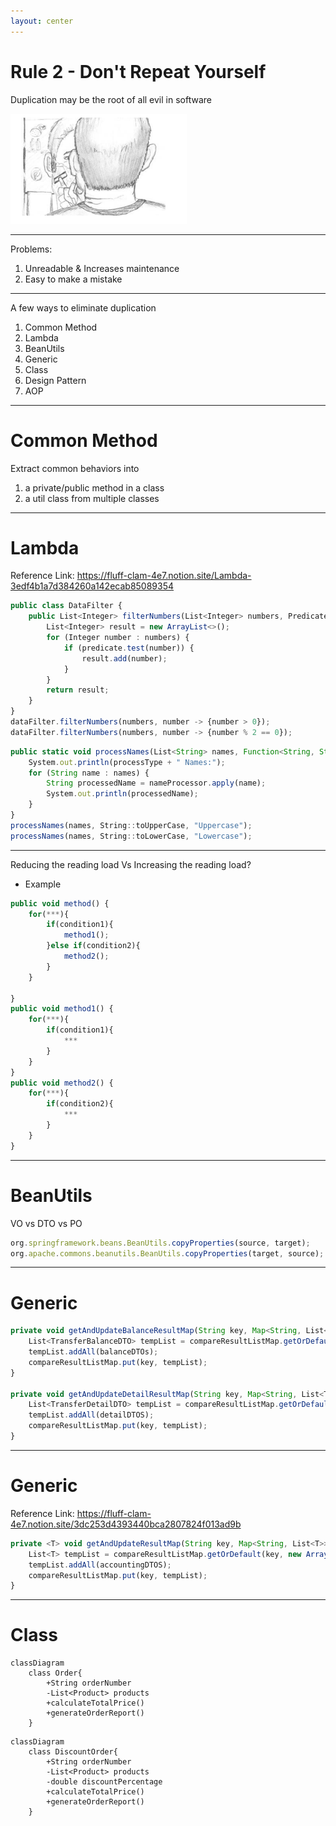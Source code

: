 ```yaml
---
layout: center
---
```


# Rule 2 - Don't Repeat Yourself


Duplication may be the root of all evil in software

<img src="/images/dry.PNG" class="m-1 h-40 rounded shadow" />

---

Problems: 

1. Unreadable & Increases maintenance
2. Easy to make a mistake

<!--
1. 我们常见的重复的代码都有啥样的， 重复的常量，代码片段，方法还有类。
2. 所带来的问题往往是，1. 不是完全重复，个别细节不一样，更加难以阅读，导致维护成本更高。 2. 修改好一处，忘记修改另一处 
3. 项目中大量的重复代码，受破窗效应的影响，开发者很容易产生更多的坏代码，还觉着理所当然。


4. 产生大量重复代码的原因： 
    1. 是自身的态度问题，觉着好坏代码无所谓 - 这种情况呢，我们会严厉打击。 
    2. 自身能力问题，不知道应该如何解决这样的问题 - 那应该好好看看书，多多学习别人的好呆萌，多多请教别人。 
    3. 还有一种我们经常说的为了赶工期 - 这个也是我们认为我们写不出来好代码的一个原因，但是我并不认为赶工期和写好代码是相互冲突的，从以往的经验看，大部分情况是应该第一个和第二个原因导致，因为开发人员在第一版代码的时候就没有考虑如何写出好代码， 第二版代码又会以大改影响工期的原因来放任它的存在。
-->

---

A few ways to eliminate duplication
1. Common Method
2. Lambda
3. BeanUtils
4. Generic
5. Class
6. Design Pattern
7. AOP

---

# Common Method

Extract common behaviors into 
1. a private/public method in a class
2. a util class from multiple classes
<!--
1. 这个是很好理解的，也是大家最常用的一种方式。
    1. 对于当前类中的重复代码， 我们可以提取到一个private或者public 方法中。
    2. 对于在多个类中重复代码，如果这些重复的代码与当前对象状态无关，就应该定义在一个工具类中 - StringUtils。java
-->
---

# Lambda
Reference Link: https://fluff-clam-4e7.notion.site/Lambda-3edf4b1a7d384260a142ecab85089354
```ts
public class DataFilter {
    public List<Integer> filterNumbers(List<Integer> numbers, Predicate<Integer> predicate) {
        List<Integer> result = new ArrayList<>();
        for (Integer number : numbers) {
            if (predicate.test(number)) {
                result.add(number);
            }
        }
        return result;
    }
}
dataFilter.filterNumbers(numbers, number -> {number > 0});
dataFilter.filterNumbers(numbers, number -> {number % 2 == 0});
```

```ts
public static void processNames(List<String> names, Function<String, String> nameProcessor, String processType) {
    System.out.println(processType + " Names:");
    for (String name : names) {
        String processedName = nameProcessor.apply(name);
        System.out.println(processedName);
    }
}
processNames(names, String::toUpperCase, "Uppercase");
processNames(names, String::toLowerCase, "Lowercase");

```

<!--
1. 第一部分代码，假设需要根据不同的过滤条件来过滤数据，基本流程是一致的，但是每次过滤的条件略微不同。
2. 我们有两种选择， 一种是局部内部类，一种是lambda表达式。
3. 内部类 - java1.1 引入内部类，目的是解决两个问题。1. 隐藏内部类行为对于外部类，2. 另一个就是实现代码块的传递， 通过定义一个局部内部类，就可以实现。 但是在java1.8之后，lambda是一种更简便的方式.
4. 第二部分代码，需要遍历数组，将元素都转换为大写，或者小写。 这里有一个特别的点，我们可以直接使用既存方法的签名，不用箭头现定义一个函数。
5. 如果有小伙伴不太了解lambda，可以看下我的读书笔记啊，肯定比百度问答整理的好。
-->
---

Reducing the reading load Vs Increasing the reading load?
- Example

```ts
public void method() {
    for(***){
        if(condition1){    
            method1();
        }else if(condition2){
            method2();
        }
    }
	 
}
public void method1() {
    for(***){
        if(condition1){    
            ***
        }
    }
}
public void method2() {
    for(***){
        if(condition2){    
            ***
        }
    }
}
```

<!--
1. 但是我发现有一种不太好的实践，就是单纯为了去重而去重，去重是为了便于阅读和维护，但是，像这样，就为了少编写一些循环便利一个集合的代码，而都集中到一个common方法中，在我看来并不是一个好的实践，反而增加的阅读的负担，因为应将两件不相干的事情合并到一个方法，也无法抽象出一个好的方法名。
-->

---

# BeanUtils
VO vs DTO vs PO

```ts
org.springframework.beans.BeanUtils.copyProperties(source, target);
org.apache.commons.beanutils.BeanUtils.copyProperties(target, source);
```

<!--
1. VO， DTO， PO经常需要做一些相互的转换，就会出现很多重复的调用一些字段的set和get方法。
2. 可以使用utils工具类来完成这些操作。 有sprin 提供的和apache提供， 不同点是，source和target 参数顺序不一样
3. 还有不同点是，source<target都可以正常copy，但是如果source>target时候，apache的会报错，spring的会自动忽略缺失的字段
4. 它们都是浅拷贝，至于深拷贝，那自己写一个吧，一般都是通过输出流来复制一个对象的副本，再通过输入流将这个副本实例化出来。
-->
---

# Generic
```ts
private void getAndUpdateBalanceResultMap(String key, Map<String, List<TransferBalanceDTO>> compareResultListMap, List<TransferBalanceDTO> balanceDTOs) {
    List<TransferBalanceDTO> tempList = compareResultListMap.getOrDefault(key, new ArrayList<>());
    tempList.addAll(balanceDTOs);
    compareResultListMap.put(key, tempList);
}

private void getAndUpdateDetailResultMap(String key, Map<String, List<TransferDetailDTO>> compareResultListMap, List<TransferDetailDTO> detailDTOS) {
    List<TransferDetailDTO> tempList = compareResultListMap.getOrDefault(key, new ArrayList<>());
    tempList.addAll(detailDTOS);
    compareResultListMap.put(key, tempList);
}
```

<!--
1. 两个方法唯一的不同就是，List中类型不同， 这个时候我们应该考虑的是使用泛型， 泛型的本质就是类型的参数化。
-->

---

# Generic
Reference Link: https://fluff-clam-4e7.notion.site/3dc253d4393440bca2807824f013ad9b
```ts
private <T> void getAndUpdateResultMap(String key, Map<String, List<T>> compareResultListMap, List<T> accountingDTOS) {
    List<T> tempList = compareResultListMap.getOrDefault(key, new ArrayList<>());
    tempList.addAll(accountingDTOS);
    compareResultListMap.put(key, tempList);
}
```
<!--
1. <T> 声明这是个泛型方法， 如何只需要将List中的类型使用T进行参数化就可以了。
2. 泛型被设计出来的一个原因就是为了减少重复代码，增加可读性。使用泛型可以简单地分为三个层级
    1. 仅仅使用泛型类，不去考虑为什么这么做以及如何工作的。
    2. 在处理一些遗产泛型代码的时候或者深入了解spring框架的时候，需要对java泛型有一定的了解。
    3. 成为一名泛型程序设计者。
3. 我觉着我们大部分都是在第一和第二层级， 除非你真的需要去参与spring框架的编写，或者java语言的设计者。
-->
---
# Class

```mermaid {scale: 1}
classDiagram
    class Order{
        +String orderNumber
		-List<Product> products
        +calculateTotalPrice()
        +generateOrderReport()
    }
```

```mermaid {scale: 1}
classDiagram
    class DiscountOrder{
        +String orderNumber
		-List<Product> products
		-double discountPercentage
        +calculateTotalPrice()
        +generateOrderReport()
    }
```

<!--
1. 再就是，我们要多多练习使用类的继承和多态来减少重复代码。
2. 这里的例子，为了方便大家快速理解，我直接以图形的方式来展示，而不是代码。
3. 一个是普通订单，一个是打折订单，唯一的不同是打折订单多了个discountPercentage字段，并且calculateTotalPrice()方法是根据这个打折百分比计算总价，那其他所有的字段和方法都是重复。
-->




